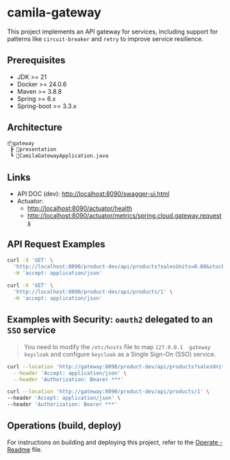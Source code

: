 # camila-gateway

This project implements an API gateway for services, including support for patterns like `circuit-breaker` and `retry` to improve service resilience.

## Prerequisites

* JDK >= 21
* Docker >= 24.0.6
* Maven >= 3.8.8
* Spring >= 6.x
* Spring-boot >= 3.3.x

## Architecture

```txt
📦gateway
 ┣ 📂presentation
 ┗ 📜CamilaGatewayApplication.java
```

## Links

* API DOC (dev): <http://localhost:8090/swagger-ui.html>
* Actuator:
  * <http://localhost:8090/actuator/health>
  * <http://localhost:8090/actuator/metrics/spring.cloud.gateway.requests>

## API Request Examples

```bash
curl -X 'GET' \
  'http://localhost:8090/product-dev/api/products?salesUnits=0.80&stock=0.20&page=0&size=20' \
  -H 'accept: application/json'
  
curl -X 'GET' \
  'http://localhost:8090/product-dev/api/products/1' \
  -H 'accept: application/json'
```

## Examples with Security: `oauth2` delegated to an `SSO` service

> You need to modify the `/etc/hosts` file to map `127.0.0.1  gateway  keycloak` and configure `keycloak` as a Single Sign-On (SSO) service.

```bash
curl --location 'http://gateway:8090/product-dev/api/products?salesUnits=0.80&stock=0.20&page=0&size=20' \
  --header 'Accept: application/json' \
  --header 'Authorization: Bearer ***'

curl --location 'http://gateway:8090/product-dev/api/products/1' \
--header 'Accept: application/json' \
--header 'Authorization: Bearer ***'
```

## Operations (build, deploy)

For instructions on building and deploying this project, refer to the [Operate - Readme](.operate/Readme.md) file.
